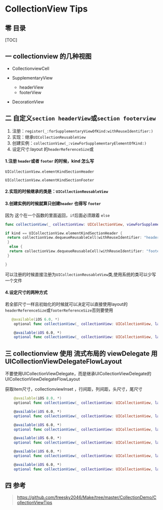 # CollectionView Tips

## 零 目录

[TOC]

## 一 collectionview 的几种视图

- CollectionviewCell

- SupplementaryView
  - headerView
  - footerView
- DecorationView

## 二 自定义`section headerView`或`section footerview`

1. 注册：`register(_:forSupplementaryViewOfKind:withReuseIdentifier:)`
2. 实现：继承`UICollectionReusableView`
3. 创建实例：`collectionView(_:viewForSupplementaryElementOfKind:)`
4. 设定尺寸:layout 的`headerReferenceSize`或

#### 1.注册 `header`或者 `footer` 的时候，kind 怎么写

`UICollectionView.elementKindSectionHeader`

`UICollectionView.elementKindSectionFooter`

#### 2.实现的时候继承的类是：`UICollectionReusableView`  

#### 3.创建实例的时候就算只创建`header` 也得写 `footer`

因为 这个在一个函数的里面返回，`if`后面必须跟着 `else`

```swift
func collectionView(_ collectionView: UICollectionView, viewForSupplementaryElementOfKind kind: String, at indexPath: IndexPath) -> UICollectionReusableView {

if kind == UICollectionView.elementKindSectionHeader {
 return collectionView.dequeueReusableCell(withReuseIdentifier: "header", for: indexPath)
 }
  else {
  return collectionView.dequeueReusableCell(withReuseIdentifier: "footer", for: indexPath)
 }

}


```

可以注册的时候直接注册为`UICollectionReusableView`类,使用系统的类可以少写一个文件

#### 4.设定尺寸的两种方式

   若全部尺寸一样且初始化的时候就可以决定可以直接使用layout的`headerReferenceSize`或`footerReferenceSize`否则要使用

```swift
   @available(iOS 6.0, *)
    optional func collectionView(_ collectionView: UICollectionView, layout collectionViewLayout: UICollectionViewLayout, referenceSizeForHeaderInSection section: Int) -> CGSize

    @available(iOS 6.0, *)
    optional func collectionView(_ collectionView: UICollectionView, layout collectionViewLayout: UICollectionViewLayout, referenceSizeForFooterInSection section: Int) -> CGSize
```

## 三 collectionview 使用 流式布局的 viewDelegate 用UICollectionViewDelegateFlowLayout

不要使用UICollectionViewDelegate，而是继承UICollectionViewDelegate的UICollectionViewDelegateFlowLayout

获取item尺寸，collectionviewInset ，行间距，列间距，头尺寸，尾尺寸

```swift
    @available(iOS 8.0, *)
    optional func collectionView(_ collectionView: UICollectionView, layout collectionViewLayout: UICollectionViewLayout, sizeForItemAt indexPath: IndexPath) -> CGSize

    @available(iOS 6.0, *)
    optional func collectionView(_ collectionView: UICollectionView, layout collectionViewLayout: UICollectionViewLayout, insetForSectionAt section: Int) -> UIEdgeInsets

    @available(iOS 6.0, *)
    optional func collectionView(_ collectionView: UICollectionView, layout collectionViewLayout: UICollectionViewLayout, minimumLineSpacingForSectionAt section: Int) -> CGFloat

    @available(iOS 6.0, *)
    optional func collectionView(_ collectionView: UICollectionView, layout collectionViewLayout: UICollectionViewLayout, minimumInteritemSpacingForSectionAt section: Int) -> CGFloat

    @available(iOS 6.0, *)
    optional func collectionView(_ collectionView: UICollectionView, layout collectionViewLayout: UICollectionViewLayout, referenceSizeForHeaderInSection section: Int) -> CGSize

    @available(iOS 6.0, *)
    optional func collectionView(_ collectionView: UICollectionView, layout collectionViewLayout: UICollectionViewLayout, referenceSizeForFooterInSection section: Int) -> CGSize
```



## 四 参考

> https://github.com/freesky2046/Make/tree/master/CollectionDemo/CollectionViewTips

